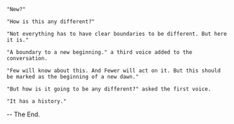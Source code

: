     "New?"

    "How is this any different?"

    "Not everything has to have clear boundaries to be different. But here it is."
    
    "A boundary to a new beginning." a third voice added to the conversation.
    
    "Few will know about this. And Fewer will act on it. But this should be marked as the beginning of a new dawn."

    "But how is it going to be any different?" asked the first voice.

    "It has a history."

-- The End.